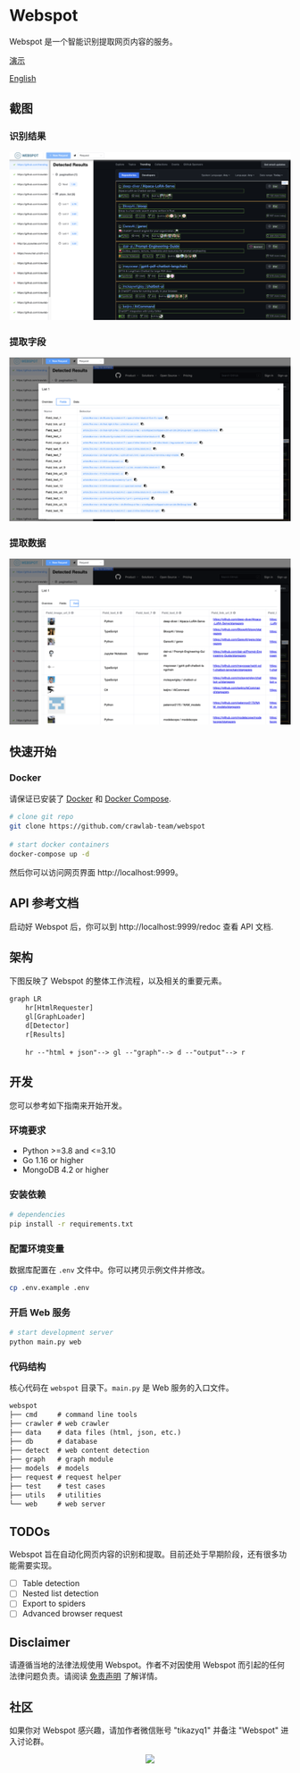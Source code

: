 # Webspot

Webspot 是一个智能识别提取网页内容的服务。

[演示](https://webspot.crawlab.net)

[English](https://github.com/crawlab-team/webspot)

## 截图

### 识别结果

![](./docs/screenshots/screenshot-result-list.png)

### 提取字段

![](./docs/screenshots/screenshot-extracted-fields.png)

### 提取数据

![](./docs/screenshots/screenshot-extracted-data.png)

## 快速开始

### Docker

请保证已安装了 [Docker](https://docs.docker.com/) 和 [Docker Compose](https://docs.docker.com/compose/).

```bash
# clone git repo
git clone https://github.com/crawlab-team/webspot

# start docker containers
docker-compose up -d
```

然后你可以访问网页界面 http://localhost:9999。

## API 参考文档

启动好 Webspot 后，你可以到 http://localhost:9999/redoc 查看 API 文档.

## 架构

下图反映了 Webspot 的整体工作流程，以及相关的重要元素。

```mermaid
graph LR
    hr[HtmlRequester]
    gl[GraphLoader]
    d[Detector]
    r[Results]

    hr --"html + json"--> gl --"graph"--> d --"output"--> r
```

## 开发

您可以参考如下指南来开始开发。

### 环境要求

- Python >=3.8 and <=3.10
- Go 1.16 or higher
- MongoDB 4.2 or higher

### 安装依赖

```bash
# dependencies
pip install -r requirements.txt
```

### 配置环境变量

数据库配置在 `.env` 文件中。你可以拷贝示例文件并修改。

```bash
cp .env.example .env
```

### 开启 Web 服务

```bash
# start development server
python main.py web
```

### 代码结构

核心代码在 `webspot` 目录下。`main.py` 是 Web 服务的入口文件。

```
webspot
├── cmd     # command line tools
├── crawler # web crawler
├── data    # data files (html, json, etc.)
├── db      # database
├── detect  # web content detection
├── graph   # graph module
├── models  # models
├── request # request helper
├── test    # test cases
├── utils   # utilities
└── web     # web server
```

## TODOs

Webspot 旨在自动化网页内容的识别和提取。目前还处于早期阶段，还有很多功能需要实现。

- [ ] Table detection
- [ ] Nested list detection
- [ ] Export to spiders
- [ ] Advanced browser request

## Disclaimer

请遵循当地的法律法规使用 Webspot。作者不对因使用 Webspot 而引起的任何法律问题负责。请阅读 [免责声明](./DISCLAIMER-zh.md)
了解详情。

## 社区

如果你对 Webspot 感兴趣，请加作者微信账号 "tikazyq1" 并备注 "Webspot" 进入讨论群。

<p align="center">
  <img src="https://crawlab.oss-cn-hangzhou.aliyuncs.com/gitbook/qrcode.png" height="360">
</p>
